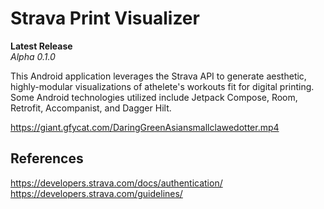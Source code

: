 # Strava Print Visualizer
**Latest Release** <br>
*Alpha 0.1.0*

This Android application leverages the Strava API to generate aesthetic, highly-modular visualizations of athelete's workouts fit for digital printing. Some Android technologies utilized include Jetpack Compose, Room, Retrofit, Accompanist, and Dagger Hilt. 

https://giant.gfycat.com/DaringGreenAsiansmallclawedotter.mp4

## References
https://developers.strava.com/docs/authentication/<br>
https://developers.strava.com/guidelines/<br>
